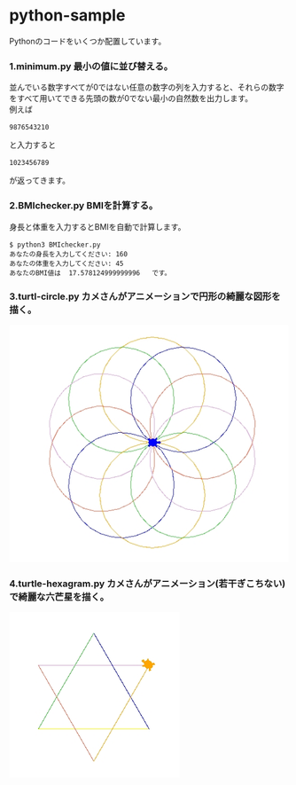 # python-sample
Pythonのコードをいくつか配置しています。
### 1.minimum.py 最小の値に並び替える。  
   並んでいる数字すべてが0ではない任意の数字の列を入力すると、それらの数字をすべて用いてできる先頭の数が0でない最小の自然数を出力します。  
   例えば
   ```
   9876543210
   ```
   と入力すると
   ```
   1023456789
   ```
   が返ってきます。
### 2.BMIchecker.py BMIを計算する。  
   身長と体重を入力するとBMIを自動で計算します。  
   ```
   $ python3 BMIchecker.py 
   あなたの身長を入力してください: 160
   あなたの体重を入力してください: 45
   あなたのBMI値は  17.578124999999996   です。
   ```
### 3.turtl-circle.py カメさんがアニメーションで円形の綺麗な図形を描く。
   <img src="turtle_circle.jpg" /> 
   
### 4.turtle-hexagram.py カメさんがアニメーション(若干ぎこちない)で綺麗な六芒星を描く。
   <img src="turtle-hexagram.jpg" />
